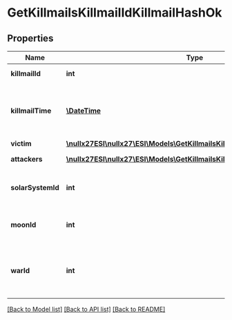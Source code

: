 # GetKillmailsKillmailIdKillmailHashOk

## Properties
Name | Type | Description | Notes
------------ | ------------- | ------------- | -------------
**killmailId** | **int** | ID of the killmail | 
**killmailTime** | [**\DateTime**](\DateTime.md) | Time that the victim was killed and the killmail generated | 
**victim** | [**\nullx27ESI\nullx27\ESI\Models\GetKillmailsKillmailIdKillmailHashVictim**](GetKillmailsKillmailIdKillmailHashVictim.md) |  | 
**attackers** | [**\nullx27ESI\nullx27\ESI\Models\GetKillmailsKillmailIdKillmailHashAttacker[]**](GetKillmailsKillmailIdKillmailHashAttacker.md) | attackers array | 
**solarSystemId** | **int** | Solar system that the kill took place in | 
**moonId** | **int** | Moon if the kill took place at one | [optional] 
**warId** | **int** | War if the killmail is generated in relation to an official war | [optional] 

[[Back to Model list]](../README.md#documentation-for-models) [[Back to API list]](../README.md#documentation-for-api-endpoints) [[Back to README]](../README.md)


